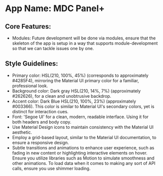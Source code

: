 # **App Name**: MDC Panel+

## Core Features:

- Modules: Future development will be done via modules, ensure that the skeleton of the app is setup in a way that supports module-development so that we can tackle issues one by one.

## Style Guidelines:

- Primary color: HSL(210, 100%, 45%) (corresponds to approximately #4285F4), mirroring the Material UI primary color for a familiar, professional look.
- Background color: Dark gray HSL(210, 14%, 7%) (approximately #262626), for a clean and unobtrusive backdrop.
- Accent color: Dark Blue HSL(210, 100%, 23%) (approximately #003366). This color is similar to Material UI's secondary colors, yet is distinct for interaction cues.
- Font: 'Segoe UI' for a clean, modern, readable interface. Using it for both headers and body copy.
- Use Material Design icons to maintain consistency with the Material UI aesthetic.
- Employ a grid-based layout, similar to the Material UI documentation, to ensure a responsive design.
- Subtle transitions and animations to enhance user experience, such as fading in new content or highlighting interactive elements on hover. Ensure you utilize libraries such as Motion to simulate smoothness and other animations. To load data when it comes to making any sort of API calls, ensure you use shimmer loading.